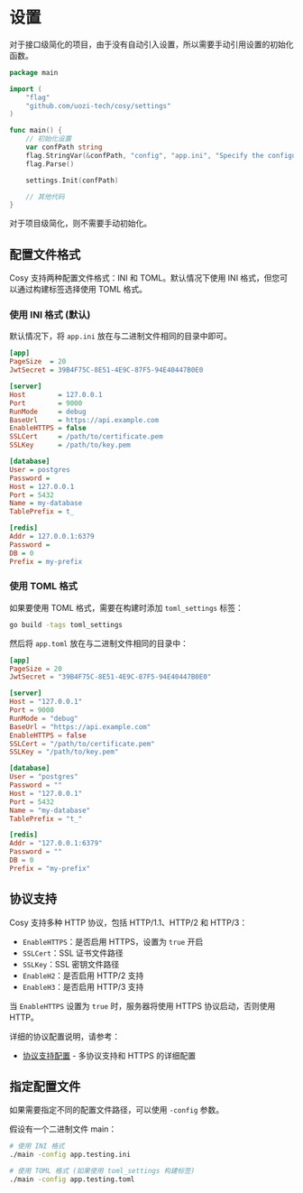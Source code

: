 # 设置

对于接口级简化的项目，由于没有自动引入设置，所以需要手动引用设置的初始化函数。

```go
package main

import (
	"flag"
	"github.com/uozi-tech/cosy/settings"
)

func main() {
	// 初始化设置
	var confPath string
	flag.StringVar(&confPath, "config", "app.ini", "Specify the configuration file")
	flag.Parse()

	settings.Init(confPath)

    // 其他代码
}
```

对于项目级简化，则不需要手动初始化。

## 配置文件格式

Cosy 支持两种配置文件格式：INI 和 TOML。默认情况下使用 INI 格式，但您可以通过构建标签选择使用 TOML 格式。

### 使用 INI 格式 (默认)

默认情况下，将 `app.ini` 放在与二进制文件相同的目录中即可。

```ini
[app]
PageSize  = 20
JwtSecret = 39B4F75C-8E51-4E9C-87F5-94E40447B0E0

[server]
Host        = 127.0.0.1
Port        = 9000
RunMode     = debug
BaseUrl     = https://api.example.com
EnableHTTPS = false
SSLCert     = /path/to/certificate.pem
SSLKey      = /path/to/key.pem

[database]
User = postgres
Password =
Host = 127.0.0.1
Port = 5432
Name = my-database
TablePrefix = t_

[redis]
Addr = 127.0.0.1:6379
Password =
DB = 0
Prefix = my-prefix
```

### 使用 TOML 格式

如果要使用 TOML 格式，需要在构建时添加 `toml_settings` 标签：

```bash
go build -tags toml_settings
```

然后将 `app.toml` 放在与二进制文件相同的目录中：

```toml
[app]
PageSize = 20
JwtSecret = "39B4F75C-8E51-4E9C-87F5-94E40447B0E0"

[server]
Host = "127.0.0.1"
Port = 9000
RunMode = "debug"
BaseUrl = "https://api.example.com"
EnableHTTPS = false
SSLCert = "/path/to/certificate.pem"
SSLKey = "/path/to/key.pem"

[database]
User = "postgres"
Password = ""
Host = "127.0.0.1"
Port = 5432
Name = "my-database"
TablePrefix = "t_"

[redis]
Addr = "127.0.0.1:6379"
Password = ""
DB = 0
Prefix = "my-prefix"
```

## 协议支持

Cosy 支持多种 HTTP 协议，包括 HTTP/1.1、HTTP/2 和 HTTP/3：

- `EnableHTTPS`：是否启用 HTTPS，设置为 `true` 开启
- `SSLCert`：SSL 证书文件路径
- `SSLKey`：SSL 密钥文件路径
- `EnableH2`：是否启用 HTTP/2 支持
- `EnableH3`：是否启用 HTTP/3 支持

当 `EnableHTTPS` 设置为 `true` 时，服务器将使用 HTTPS 协议启动，否则使用 HTTP。

详细的协议配置说明，请参考：
- [协议支持配置](protocol.md) - 多协议支持和 HTTPS 的详细配置

## 指定配置文件

如果需要指定不同的配置文件路径，可以使用 `-config` 参数。

假设有一个二进制文件 main：

```bash
# 使用 INI 格式
./main -config app.testing.ini

# 使用 TOML 格式 (如果使用 toml_settings 构建标签)
./main -config app.testing.toml
```
